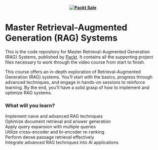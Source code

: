 
<b><p align='center'>[![Packt Sale](https://static.packt-cdn.com/assets/images/packt+events/Improve_UX.png)](https://packt.link/algotradingpython)</p></b> 

# Master Retrieval-Augmented Generation (RAG) Systems
This is the code repository for Master Retrieval-Augmented Generation (RAG) Systems, published by [Packt](https://www.packtpub.com/en-us). It contains all the supporting project files necessary to work through the video course from start to finish.


This course offers an in-depth exploration of Retrieval-Augmented Generation (RAG) systems. You’ll start with the basics, progress through advanced techniques, and engage in hands-on sessions to reinforce learning. By the end, you’ll have a solid grasp of how to implement and optimize RAG systems.

### What will you learn?

Implement naive and advanced RAG techniques  
Optimize document retrieval and answer generation  
Apply query expansion with multiple queries  
Utilize cross-encoder and bi-encoder re-ranking  
Perform dense passage retrieval effectively  
Integrate advanced RAG techniques into AI applications
